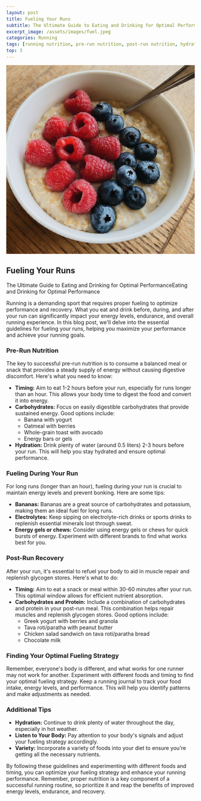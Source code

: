 ```yaml
---
layout: post
title: Fueling Your Runs
subtitle: The Ultimate Guide to Eating and Drinking for Optimal PerformanceEating and Drinking for Optimal Performance
excerpt_image: /assets/images/fuel.jpeg
categories: Running
tags: [running nutrition, pre-run nutrition, post-run nutrition, hydration, energy gels, sports nutrition, running fuel, endurance, recovery, muscle repair]
top: 3
---
```

![banner](/assets/images/fuel.jpeg)
## Fueling Your Runs
The Ultimate Guide to Eating and Drinking for Optimal PerformanceEating and Drinking for Optimal Performance

Running is a demanding sport that requires proper fueling to optimize performance and recovery. What you eat and drink before, during, and after your run can significantly impact your energy levels, endurance, and overall running experience. In this blog post, we'll delve into the essential guidelines for fueling your runs, helping you maximize your performance and achieve your running goals.

### Pre-Run Nutrition

The key to successful pre-run nutrition is to consume a balanced meal or snack that provides a steady supply of energy without causing digestive discomfort. Here's what you need to know:

* **Timing:** Aim to eat 1-2 hours before your run, especially for runs longer than an hour. This allows your body time to digest the food and convert it into energy.
* **Carbohydrates:** Focus on easily digestible carbohydrates that provide sustained energy. Good options include:
  * Banana with yogurt
  * Oatmeal with berries
  * Whole-grain toast with avocado
  * Energy bars or gels
* **Hydration:** Drink plenty of water (around 0.5 liters) 2-3 hours before your run. This will help you stay hydrated and ensure optimal performance.

### Fueling During Your Run

For long runs (longer than an hour), fueling during your run is crucial to maintain energy levels and prevent bonking. Here are some tips:

* **Bananas:** Bananas are a great source of carbohydrates and potassium, making them an ideal fuel for long runs.
* **Electrolytes:** Keep sipping on electrolyte-rich drinks or sports drinks to replenish essential minerals lost through sweat.
* **Energy gels or chews:** Consider using energy gels or chews for quick bursts of energy. Experiment with different brands to find what works best for you.

### Post-Run Recovery

After your run, it's essential to refuel your body to aid in muscle repair and replenish glycogen stores. Here's what to do:

* **Timing:** Aim to eat a snack or meal within 30-60 minutes after your run. This optimal window allows for efficient nutrient absorption.
* **Carbohydrates and Protein:** Include a combination of carbohydrates and protein in your post-run meal. This combination helps repair muscles and replenish glycogen stores. Good options include:
  * Greek yogurt with berries and granola
  * Tava roti/paratha with peanut butter
  * Chicken salad sandwich on tava roti/paratha bread
  * Chocolate milk

### Finding Your Optimal Fueling Strategy

Remember, everyone's body is different, and what works for one runner may not work for another. Experiment with different foods and timing to find your optimal fueling strategy. Keep a running journal to track your food intake, energy levels, and performance. This will help you identify patterns and make adjustments as needed.

### Additional Tips

* **Hydration:** Continue to drink plenty of water throughout the day, especially in hot weather.
* **Listen to Your Body:** Pay attention to your body's signals and adjust your fueling strategy accordingly.
* **Variety:** Incorporate a variety of foods into your diet to ensure you're getting all the necessary nutrients.

By following these guidelines and experimenting with different foods and timing, you can optimize your fueling strategy and enhance your running performance. Remember, proper nutrition is a key component of a successful running routine, so prioritize it and reap the benefits of improved energy levels, endurance, and recovery.